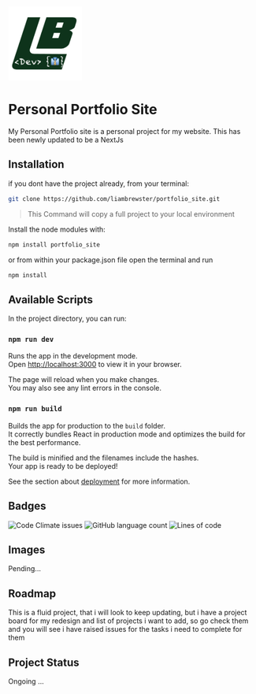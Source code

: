 <img src="https://github.com/liambrewster/liambrewster/blob/main/image/LB%20Dev%20Logo.png" width="150" height="150">

# Personal Portfolio Site

My Personal Portfolio site is a personal project for my website. This has been newly updated to be a NextJs

## Installation

if you dont have the project already, from your terminal:

```bash
git clone https://github.com/liambrewster/portfolio_site.git
```

> This Command will copy a full project to your local environment

Install the node modules with:

```bash
npm install portfolio_site
```

or from within your package.json file open the terminal and run

```bash
npm install
```

## Available Scripts

In the project directory, you can run:

### `npm run dev`

Runs the app in the development mode.\
Open [http://localhost:3000](http://localhost:3000) to view it in your browser.

The page will reload when you make changes.\
You may also see any lint errors in the console.

### `npm run build`

Builds the app for production to the `build` folder.\
It correctly bundles React in production mode and optimizes the build for the best performance.

The build is minified and the filenames include the hashes.\
Your app is ready to be deployed!

See the section about [deployment](https://facebook.github.io/create-react-app/docs/deployment) for more information.

## Badges

<img alt="Code Climate issues" src="https://img.shields.io/codeclimate/issues/liambrewster/portfolio_site">
<img alt="GitHub language count" src="https://img.shields.io/github/languages/count/liambrewster/portfolio_site">
<img alt="Lines of code" src="https://img.shields.io/tokei/lines/github/liambrewster/portfolio_site">

## Images

Pending...

## Roadmap

This is a fluid project, that i will look to keep updating, but i have a project board for my redesign and list of projects i want to add, so go check them and you will see i have raised issues for the tasks i need to complete for them

## Project Status

Ongoing ...

